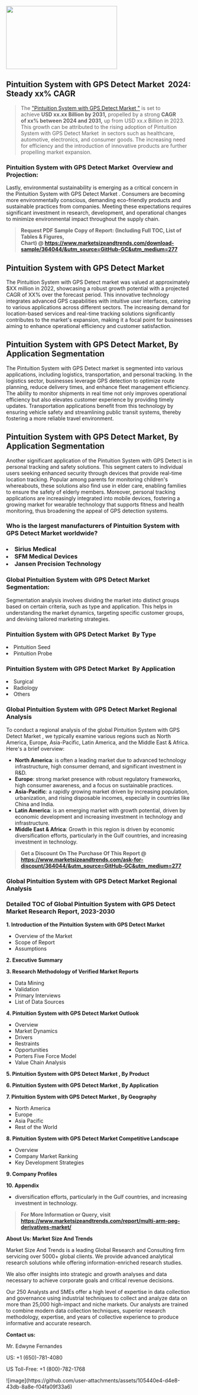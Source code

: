 <p><img class="alignnone size-medium wp-image-20088" src="https://ffe5etoiles.com/wp-content/uploads/2024/12/MST1-300x171.png" alt="" width="300" height="171" /></p><h2 id="ember46" class="ember-view reader-text-block__heading-2">Pintuition System with GPS Detect Market &nbsp;2024: Steady&nbsp;xx% CAGR</h2><blockquote id="ember47" class="ember-view reader-text-block__blockquote">The&nbsp;<a class="app-aware-link " href="https://www.marketsizeandtrends.com/download-sample/364044/&utm_source=GitHub-GC&utm_medium=277" target="_blank" data-test-app-aware-link="">"Pintuition System with GPS Detect Market "</a>&nbsp;is set to achieve&nbsp;<strong>USD&nbsp;xx.xx&nbsp;Billion by 2031,</strong>&nbsp;propelled by a strong&nbsp;<strong>CAGR of&nbsp;xx% between 2024 and 2031,</strong>&nbsp;up from USD xx.x Billion in 2023. This growth can be attributed to the rising adoption of&nbsp;Pintuition System with GPS Detect Market &nbsp;in sectors such as healthcare, automotive, electronics, and consumer goods. The increasing need for efficiency and the introduction of innovative products are further propelling market expansion.</blockquote><h3 id="ember48" class="ember-view reader-text-block__heading-3">Pintuition System with GPS Detect Market &nbsp;Overview and Projection:</h3><p id="ember49" class="ember-view reader-text-block__paragraph">Lastly, environmental sustainability is emerging as a critical concern in the&nbsp;Pintuition System with GPS Detect Market . Consumers are becoming more environmentally conscious, demanding eco-friendly products and sustainable practices from companies. Meeting these expectations requires significant investment in research, development, and operational changes to minimize environmental impact throughout the supply chain.</p><blockquote id="ember50" class="ember-view reader-text-block__blockquote"><strong>Request PDF Sample Copy of Report: (Including Full TOC, List of Tables &amp; Figures, Chart)&nbsp;@&nbsp;<strong><a href="https://www.marketsizeandtrends.com/download-sample/364044/&utm_source=GitHub-GC&utm_medium=277" target="_blank">https://www.marketsizeandtrends.com/download-sample/364044/&utm_source=GitHub-GC&utm_medium=277</a></strong></strong></blockquote><h3 class=""> <h2>Pintuition System with GPS Detect Market</h2><p>The Pintuition System with GPS Detect market was valued at approximately $XX million in 2022, showcasing a robust growth potential with a projected CAGR of XX% over the forecast period. This innovative technology integrates advanced GPS capabilities with intuitive user interfaces, catering to various applications across different sectors. The increasing demand for location-based services and real-time tracking solutions significantly contributes to the market's expansion, making it a focal point for businesses aiming to enhance operational efficiency and customer satisfaction.</p><h2>Pintuition System with GPS Detect Market, By Application Segmentation</h2><p>The Pintuition System with GPS Detect market is segmented into various applications, including logistics, transportation, and personal tracking. In the logistics sector, businesses leverage GPS detection to optimize route planning, reduce delivery times, and enhance fleet management efficiency. The ability to monitor shipments in real time not only improves operational efficiency but also elevates customer experience by providing timely updates. Transportation applications benefit from this technology by ensuring vehicle safety and streamlining public transit systems, thereby fostering a more reliable travel environment.</p><h2>Pintuition System with GPS Detect Market, By Application Segmentation</h2><p>Another significant application of the Pintuition System with GPS Detect is in personal tracking and safety solutions. This segment caters to individual users seeking enhanced security through devices that provide real-time location tracking. Popular among parents for monitoring children's whereabouts, these solutions also find use in elder care, enabling families to ensure the safety of elderly members. Moreover, personal tracking applications are increasingly integrated into mobile devices, fostering a growing market for wearable technology that supports fitness and health monitoring, thus broadening the appeal of GPS detection systems.</p></h3><h3 id="" class="">Who is the largest manufacturers of&nbsp;Pintuition System with GPS Detect Market  worldwide?</h3><h3 class=""></Li><Li>Sirius Medical</Li><Li> SFM Medical Devices</Li><Li> Jansen Precision Technology</h3><h3 id="ember53" class="ember-view reader-text-block__heading-3">Global&nbsp;Pintuition System with GPS Detect Market  Segmentation:</h3><p id="ember54" class="ember-view reader-text-block__paragraph">Segmentation analysis involves dividing the market into distinct groups based on certain criteria, such as type and application. This helps in understanding the market dynamics, targeting specific customer groups, and devising tailored marketing strategies.</p><h3 id="" class="">Pintuition System with GPS Detect Market &nbsp;By Type</h3><p></Li><Li>Pintuition Seed</Li><Li> Pintuition Probe</p><h3 id="" class="">Pintuition System with GPS Detect Market &nbsp;By Application</h3><p class=""></Li><Li>Surgical</Li><Li> Radiology</Li><Li> Others</p><h3 id="ember62" class="ember-view reader-text-block__heading-3">Global Pintuition System with GPS Detect Market  Regional Analysis</h3><p id="ember63" class="ember-view reader-text-block__paragraph">To conduct a regional analysis of the global Pintuition System with GPS Detect Market , we typically examine various regions such as North America, Europe, Asia-Pacific, Latin America, and the Middle East &amp; Africa. Here's a brief overview:</p><ul><li><strong>North America</strong>: is often a leading market due to advanced technology infrastructure, high consumer demand, and significant investment in R&amp;D.</li><li><strong>Europe</strong>: strong market presence with robust regulatory frameworks, high consumer awareness, and a focus on sustainable practices.</li><li><strong>Asia-Pacific</strong>: a rapidly growing market driven by increasing population, urbanization, and rising disposable incomes, especially in countries like China and India.</li><li><strong>Latin America</strong>: is an emerging market with growth potential, driven by economic development and increasing investment in technology and infrastructure.</li><li><strong>Middle East &amp; Africa</strong>: Growth in this region is driven by economic diversification efforts, particularly in the Gulf countries, and increasing investment in technology.</li></ul><blockquote id="ember61" class="ember-view reader-text-block__blockquote"><strong>Get a Discount On The Purchase Of This Report @ <strong><a href="https://html-cleaner.com/" target="">https://www.marketsizeandtrends.com/ask-for-discount/364044/&utm_source=GitHub-GC&utm_medium=277</a></strong></strong></blockquote><h3 id="ember62" class="ember-view reader-text-block__heading-3">Global Pintuition System with GPS Detect Market  Regional Analysis</h3><h3 id="" class="">Detailed TOC of Global Pintuition System with GPS Detect Market  Research Report, 2023-2030</h3><p id="" class=""><strong>1. Introduction of the Pintuition System with GPS Detect Market </strong></p><ul><li>Overview of the Market</li><li>Scope of Report</li><li>Assumptions</li></ul><p id="" class=""><strong>2. Executive Summary</strong></p><p id="" class=""><strong>3. Research Methodology of Verified Market Reports</strong></p><ul><li>Data Mining</li><li>Validation</li><li>Primary Interviews</li><li>List of Data Sources</li></ul><p id="" class=""><strong>4. Pintuition System with GPS Detect Market  Outlook</strong></p><ul><li>Overview</li><li>Market Dynamics</li><li>Drivers</li><li>Restraints</li><li>Opportunities</li><li>Porters Five Force Model</li><li>Value Chain Analysis</li></ul><p id="" class=""><strong>5. Pintuition System with GPS Detect Market , By Product</strong></p><p id="" class=""><strong>6. Pintuition System with GPS Detect Market , By Application</strong></p><p id="" class=""><strong>7. Pintuition System with GPS Detect Market , By Geography</strong></p><ul><li>North America</li><li>Europe</li><li>Asia Pacific</li><li>Rest of the World</li></ul><p id="" class=""><strong>8. Pintuition System with GPS Detect Market  Competitive Landscape</strong></p><ul><li>Overview</li><li>Company Market Ranking</li><li>Key Development Strategies</li></ul><p id="" class=""><strong>9. Company Profiles</strong></p><p id="" class=""><strong>10. Appendix</strong></p><ul><li>diversification efforts, particularly in the Gulf countries, and increasing investment in technology.</li></ul><blockquote id="ember65" class="ember-view reader-text-block__blockquote"><strong>For More Information or Query, visit <strong><strong><a href="https://html-cleaner.com/" target="">https://www.marketsizeandtrends.com/report/multi-arm-peg-derivatives-market/</a></strong></strong></strong></blockquote><p id="" class=""><strong>About Us: Market Size And Trends</strong></p><p id="" class="">Market Size And Trends is a leading Global Research and Consulting firm servicing over 5000+ global clients. We provide advanced analytical research solutions while offering information-enriched research studies.</p><p id="" class="">We also offer insights into strategic and growth analyses and data necessary to achieve corporate goals and critical revenue decisions.</p><p id="" class="">Our 250 Analysts and SMEs offer a high level of expertise in data collection and governance using industrial techniques to collect and analyze data on more than 25,000 high-impact and niche markets. Our analysts are trained to combine modern data collection techniques, superior research methodology, expertise, and years of collective experience to produce informative and accurate research.</p><p id="" class=""><strong>Contact us:</strong></p><p id="" class="">Mr. Edwyne Fernandes</p><p id="" class="">US: +1 (650)-781-4080</p><p id="" class="">US Toll-Free: +1 (800)-782-1768</p>
![image](https://github.com/user-attachments/assets/105440e4-d4e8-43db-8a8e-f04fa09f33a6)

